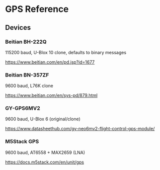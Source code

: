 # GPS Reference

## Devices

### Beitian BH-222Q

115200 baud, U-Blox 10 clone, defaults to binary messages

https://www.beitian.com/en/pd.jsp?id=1677

### Beitian BN-357ZF

9600 baud, L76K clone

https://www.beitian.com/en/sys-pd/879.html

### GY-GPS6MV2

9600 baud, U-Blox 6 (original/clone)

https://www.datasheethub.com/gy-neo6mv2-flight-control-gps-module/

### M5Stack GPS

9600 baud, AT6558 + MAX2659 (LNA)

https://docs.m5stack.com/en/unit/gps
